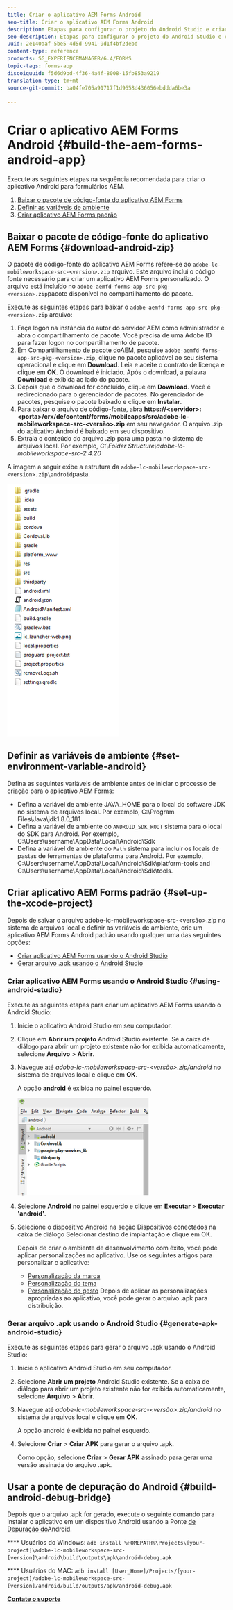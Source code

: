 ```yaml
---
title: Criar o aplicativo AEM Forms Android
seo-title: Criar o aplicativo AEM Forms Android
description: Etapas para configurar o projeto do Android Studio e criar o arquivo .apk para o aplicativo AEM Forms para Android
seo-description: Etapas para configurar o projeto do Android Studio e criar o arquivo .apk para o aplicativo AEM Forms para Android
uuid: 2e140aaf-5be5-4d5d-9941-9d1f4bf2debd
content-type: reference
products: SG_EXPERIENCEMANAGER/6.4/FORMS
topic-tags: forms-app
discoiquuid: f5d6d9bd-4f36-4a4f-8008-15fb853a9219
translation-type: tm+mt
source-git-commit: ba04fe705a91717f1d9658d436056ebddda6be3a

---
```



# Criar o aplicativo AEM Forms Android {#build-the-aem-forms-android-app}

Execute as seguintes etapas na sequência recomendada para criar o aplicativo Android para formulários AEM.

1. [Baixar o pacote de código-fonte do aplicativo AEM Forms](/help/forms/using/setup-eclipse-project-build-installer.md#main-pars-header-277929160)
1. [Definir as variáveis de ambiente](/help/forms/using/setup-eclipse-project-build-installer.md#main-pars-header-111803610)
1. [Criar aplicativo AEM Forms padrão](/help/forms/using/setup-eclipse-project-build-installer.md#main-pars-heading-0)

## Baixar o pacote de código-fonte do aplicativo AEM Forms {#download-android-zip}

O pacote de código-fonte do aplicativo AEM Forms refere-se ao `adobe-lc-mobileworkspace-src-<version>.zip` arquivo. Este arquivo inclui o código fonte necessário para criar um aplicativo AEM Forms personalizado. O arquivo está incluído no `adobe-aemfd-forms-app-src-pkg-<version>.zip`pacote disponível no compartilhamento do pacote.

Execute as seguintes etapas para baixar o `adobe-aemfd-forms-app-src-pkg-<version>.zip` arquivo:

1. Faça logon na instância do autor do servidor [](http://localhost:4502/) AEM como administrador e abra o compartilhamento [](http://localhost:4502/crx/packageshare)de pacote. Você precisa de uma Adobe ID para fazer logon no compartilhamento de pacote.
1. Em Compartilhamento [de pacote do](http://localhost:4502/crx/packageshare/login.html)AEM, pesquise `adobe-aemfd-forms-app-src-pkg-<version>.zip`, clique no pacote aplicável ao seu sistema operacional e clique em **Download**. Leia e aceite o contrato de licença e clique em **OK**. O download é iniciado. Após o download, a palavra **Download** é exibida ao lado do pacote.
1. Depois que o download for concluído, clique em **Download**. Você é redirecionado para o gerenciador de pacotes. No gerenciador de pacotes, pesquise o pacote baixado e clique em **Instalar**.
1. Para baixar o arquivo de código-fonte, abra **https://&lt;servidor>:&lt;porta>/crx/de/content/forms/mobileapps/src/adobe-lc-mobileworkspace-src-&lt;versão>.zip** em seu navegador. O arquivo .zip do aplicativo Android é baixado em seu dispositivo.
1. Extraia o conteúdo do arquivo .zip para uma pasta no sistema de arquivos local. Por exemplo, *C:\Folder Structure\adobe-lc-mobileworkspace-src-2.4.20*

A imagem a seguir exibe a estrutura da `adobe-lc-mobileworkspace-src-<version>.zip\android`pasta.

![zip_android_folder_structure](assets/zip_android_folder_structure.png)

## Definir as variáveis de ambiente {#set-environment-variable-android}

Defina as seguintes variáveis de ambiente antes de iniciar o processo de criação para o aplicativo AEM Forms:

* Defina a variável de ambiente JAVA_HOME para o local do software JDK no sistema de arquivos local. Por exemplo, C:\Program Files\Java\jdk1.8.0_181
* Defina a variável de ambiente do `ANDROID_SDK_ROOT` sistema para o local do SDK para Android. Por exemplo, C:\Users\username\AppData\Local\Android\Sdk
* Defina a variável de ambiente do `Path` sistema para incluir os locais de pastas de ferramentas de plataforma para Android. Por exemplo, C:\Users\username\AppData\Local\Android\Sdk\platform-tools and C:\Users\username\AppData\Local\Android\Sdk\tools.

## Criar aplicativo AEM Forms padrão {#set-up-the-xcode-project}

Depois de salvar o arquivo adobe-lc-mobileworkspace-src-&lt;versão>.zip no sistema de arquivos local e definir as variáveis de ambiente, crie um aplicativo AEM Forms Android padrão usando qualquer uma das seguintes opções:

* [Criar aplicativo AEM Forms usando o Android Studio](/help/forms/using/setup-eclipse-project-build-installer.md#main-pars-header-1347434739)
* [Gerar arquivo .apk usando o Android Studio](/help/forms/using/setup-eclipse-project-build-installer.md#main-pars-header-0)

### Criar aplicativo AEM Forms usando o Android Studio {#using-android-studio}

Execute as seguintes etapas para criar um aplicativo AEM Forms usando o Android Studio:

1. Inicie o aplicativo Android Studio em seu computador.
1. Clique em **Abrir um projeto** Android Studio existente. Se a caixa de diálogo para abrir um projeto existente não for exibida automaticamente, selecione **Arquivo** > **Abrir**.
1. Navegue até *adobe-lc-mobileworkspace-src-&lt;versão>.zip/android* no sistema de arquivos local e clique em **OK**.

   A opção **android** é exibida no painel esquerdo.

   ![android_folder_studio](assets/android_folder_studio.png)

1. Selecione **Android** no painel esquerdo e clique em **Executar** > **Executar &#39;android&#39;**.
1. Selecione o dispositivo Android na seção Dispositivos conectados na caixa de diálogo Selecionar destino de implantação e clique em OK.

   Depois de criar o ambiente de desenvolvimento com êxito, você pode aplicar personalizações no aplicativo. Use os seguintes artigos para personalizar o aplicativo:

   * [Personalização da marca](/help/forms/using/branding-customization.md)
   * [Personalização do tema](/help/forms/using/theme-customization.md)
   * [Personalização do gesto](/help/forms/using/gesture-customization.md)
   Depois de aplicar as personalizações apropriadas ao aplicativo, você pode gerar o arquivo .apk para distribuição.

### Gerar arquivo .apk usando o Android Studio {#generate-apk-android-studio}

Execute as seguintes etapas para gerar o arquivo .apk usando o Android Studio:

1. Inicie o aplicativo Android Studio em seu computador.
1. Selecione **Abrir um projeto** Android Studio existente. Se a caixa de diálogo para abrir um projeto existente não for exibida automaticamente, selecione **Arquivo** > **Abrir**.
1. Navegue até *adobe-lc-mobileworkspace-src-&lt;versão>.zip/android* no sistema de arquivos local e clique em **OK**.

   A opção android é exibida no painel esquerdo.

1. Selecione **Criar** > **Criar APK** para gerar o arquivo .apk.

   Como opção, selecione **Criar** > **Gerar APK** assinado para gerar uma versão [](https://developer.android.com/studio/publish/app-signing) assinada do arquivo .apk.

## Usar a ponte de depuração do Android {#build-android-debug-bridge}

Depois que o arquivo .apk for gerado, execute o seguinte comando para instalar o aplicativo em um dispositivo Android usando a Ponte [de Depuração do](https://developer.android.com/tools/help/adb.html)Android.

**** Usuários do Windows: `adb install %HOMEPATH%\Projects\[your-project]\adobe-lc-mobileworkspace-src-[version]\android\build\outputs\apk\android-debug.apk`

**** Usuários do MAC: `adb install [User_Home]/Projects/[your-project]/adobe-lc-mobileworkspace-src-[version]/android/build/outputs/apk/android-debug.apk`

**[Contate o suporte](https://www.adobe.com/account/sign-in.supportportal.html)**

